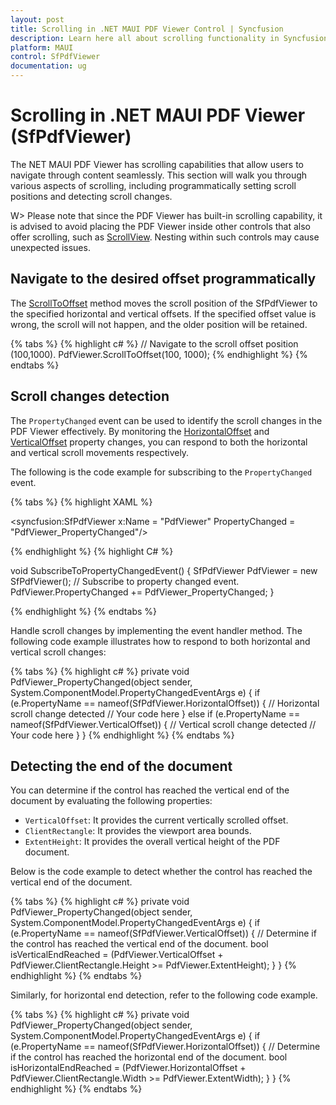 ```yaml
---
layout: post
title: Scrolling in .NET MAUI PDF Viewer Control | Syncfusion
description: Learn here all about scrolling functionality in Syncfusion .NET MAUI PDF Viewer (SfPdfViewer) control and its types.
platform: MAUI
control: SfPdfViewer
documentation: ug
---
```


# Scrolling in .NET MAUI PDF Viewer (SfPdfViewer)

The NET MAUI PDF Viewer has scrolling capabilities that allow users to navigate through content seamlessly. This section will walk you through various aspects of scrolling, including programmatically setting scroll positions and detecting scroll changes.

W> Please note that since the PDF Viewer has built-in scrolling capability, it is advised to avoid placing the PDF Viewer inside other controls that also offer scrolling, such as [ScrollView](https://learn.microsoft.com/en-us/dotnet/maui/user-interface/controls/scrollview?view=net-maui-8.0). Nesting within such controls may cause unexpected issues.

## Navigate to the desired offset programmatically

The [ScrollToOffset](https://help.syncfusion.com/cr/maui/Syncfusion.Maui.PdfViewer.SfPdfViewer.html#Syncfusion_Maui_PdfViewer_SfPdfViewer_ScrollToOffset_System_Double_System_Double_) method moves the scroll position of the SfPdfViewer to the specified horizontal and vertical offsets. If the specified offset value is wrong, the scroll will not happen, and the older position will be retained.

{% tabs %}
{% highlight c# %}
// Navigate to the scroll offset position (100,1000).
PdfViewer.ScrollToOffset(100, 1000);
{% endhighlight %}
{% endtabs %}

## Scroll changes detection

The `PropertyChanged` event can be used to identify the scroll changes in the PDF Viewer effectively. By monitoring the [HorizontalOffset](https://help.syncfusion.com/cr/maui/Syncfusion.Maui.PdfViewer.SfPdfViewer.html#Syncfusion_Maui_PdfViewer_SfPdfViewer_HorizontalOffset) and [VerticalOffset](https://help.syncfusion.com/cr/maui/Syncfusion.Maui.PdfViewer.SfPdfViewer.html#Syncfusion_Maui_PdfViewer_SfPdfViewer_VerticalOffset) property changes, you can respond to both the horizontal and vertical scroll movements respectively. 

The following is the code example for subscribing to the `PropertyChanged` event.

{% tabs %}
{% highlight XAML %}

<syncfusion:SfPdfViewer 
    x:Name = "PdfViewer" PropertyChanged = "PdfViewer_PropertyChanged"/>

{% endhighlight %}
{% highlight C# %}

void SubscribeToPropertyChangedEvent()
{
    SfPdfViewer PdfViewer = new SfPdfViewer();
    // Subscribe to property changed event.
    PdfViewer.PropertyChanged += PdfViewer_PropertyChanged;
}

{% endhighlight %}
{% endtabs %}

Handle scroll changes by implementing the event handler method. The following code example illustrates how to respond to both horizontal and vertical scroll changes:

{% tabs %}
{% highlight c# %}
private void PdfViewer_PropertyChanged(object sender, 
    System.ComponentModel.PropertyChangedEventArgs e)
{
    if (e.PropertyName == nameof(SfPdfViewer.HorizontalOffset))
    {
        // Horizontal scroll change detected
        // Your code here
    }
    else if (e.PropertyName == nameof(SfPdfViewer.VerticalOffset))
    {
        // Vertical scroll change detected
        // Your code here
    }
}
{% endhighlight %}
{% endtabs %}

## Detecting the end of the document

You can determine if the control has reached the vertical end of the document by evaluating the following properties:

* `VerticalOffset`: It provides the current vertically scrolled offset.
* `ClientRectangle`: It provides the viewport area bounds.
* `ExtentHeight`: It provides the overall vertical height of the PDF document.

Below is the code example to detect whether the control has reached the vertical end of the document.

{% tabs %}
{% highlight c# %}
private void PdfViewer_PropertyChanged(object sender, 
    System.ComponentModel.PropertyChangedEventArgs e)
{
    if (e.PropertyName == nameof(SfPdfViewer.VerticalOffset))
    {
        // Determine if the control has reached the vertical end of the document.
        bool isVerticalEndReached = (PdfViewer.VerticalOffset + 
            PdfViewer.ClientRectangle.Height >= PdfViewer.ExtentHeight);
    }
}
{% endhighlight %}
{% endtabs %}

Similarly, for horizontal end detection, refer to the following code example.

{% tabs %}
{% highlight c# %}
private void PdfViewer_PropertyChanged(object sender, 
    System.ComponentModel.PropertyChangedEventArgs e)
{
    if (e.PropertyName == nameof(SfPdfViewer.HorizontalOffset))
    {
        // Determine if the control has reached the horizontal end of the document.
        bool isHorizontalEndReached = (PdfViewer.HorizontalOffset + 
            PdfViewer.ClientRectangle.Width >= PdfViewer.ExtentWidth);
    }
}
{% endhighlight %}
{% endtabs %}